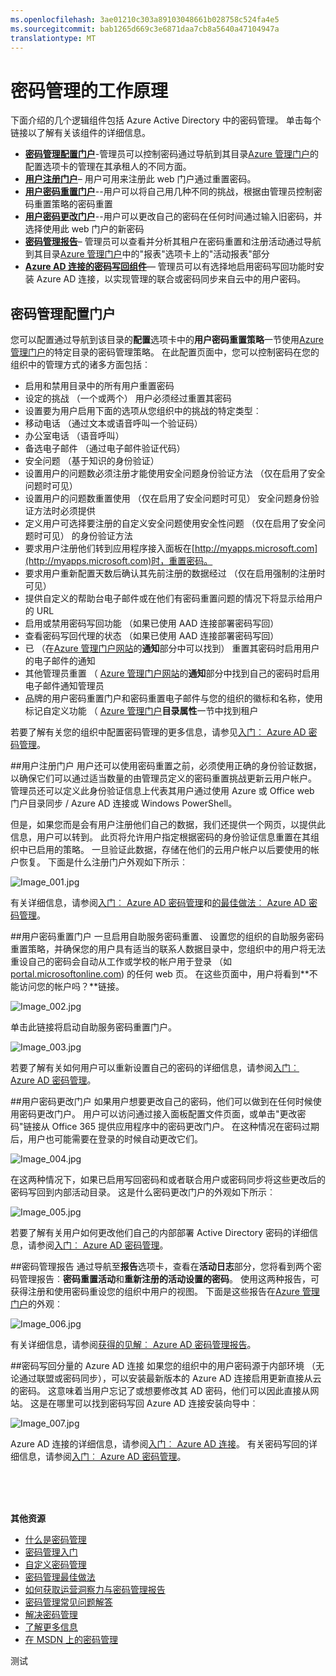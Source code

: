 ```yaml
---
ms.openlocfilehash: 3ae01210c303a89103048661b028758c524fa4e5
ms.sourcegitcommit: bab1265d669c3e6871daa7cb8a5640a47104947a
translationtype: MT
---
```

<properties 
    pageTitle="它的工作原理︰ Azure AD 密码管理 |Microsoft Azure" 
    description="了解有关 Azure AD 密码管理，包括用户注册、 重新设置，并更改他们的密码，不同的组件和配置管理员，报告，和实现的内部部署 Active Directory 密码管理。" 
    services="active-directory" 
    documentationCenter="" 
    authors="asteen" 
    manager="kbrint" 
    editor="billmath"/>

<tags 
    ms.service="active-directory" 
    ms.workload="identity" 
    ms.tgt_pltfrm="na" 
    ms.devlang="na" 
    ms.topic="article" 
    ms.date="06/08/2015" 
    ms.author="asteen"/>

# 密码管理的工作原理
下面介绍的几个逻辑组件包括 Azure Active Directory 中的密码管理。  单击每个链接以了解有关该组件的详细信息。

- [**密码管理配置门户**](#password-management-configuration-portal)-管理员可以控制密码通过导航到其目录[Azure 管理门户](https://manage.windowsazure.com)的配置选项卡的管理在其承租人的不同方面。
- [**用户注册门户**](#user-registration-portal)– 用户可用来注册此 web 门户通过重置密码。
- [**用户密码重置门户**](#user-password-reset-portal)--用户可以将自己用几种不同的挑战，根据由管理员控制密码重置策略的密码重置
- [**用户密码更改门户**](#user-password-change-portal)--用户可以更改自己的密码在任何时间通过输入旧密码，并选择使用此 web 门户的新密码
- [**密码管理报告**](#password-management-reports)– 管理员可以查看并分析其租户在密码重置和注册活动通过导航到其目录[Azure 管理门户](https://manage.windowsazure.com)中的"报表"选项卡上的"活动报表"部分
- [**Azure AD 连接的密码写回组件**](#password-writeback-component-of-azure-ad-connect)— 管理员可以有选择地启用密码写回功能时安装 Azure AD 连接，以实现管理的联合或密码同步来自云中的用户密码。

## 密码管理配置门户
您可以配置通过导航到该目录的**配置**选项卡中的**用户密码重置策略**一节使用[Azure 管理门户](https://manage.windowsazure.com)的特定目录的密码管理策略。  在此配置页面中，您可以控制密码在您的组织中的管理方式的诸多方面包括︰

- 启用和禁用目录中的所有用户重置密码
- 设定的挑战 （一个或两个） 用户必须经过重置其密码
- 设置要为用户启用下面的选项从您组织中的挑战的特定类型︰
 - 移动电话 （通过文本或语音呼叫一个验证码）
 - 办公室电话 （语音呼叫）
 - 备选电子邮件 （通过电子邮件验证代码）
 - 安全问题 （基于知识的身份验证）
- 设置用户的问题数必须注册才能使用安全问题身份验证方法 （仅在启用了安全问题时可见）
- 设置用户的问题数重置使用 （仅在启用了安全问题时可见） 安全问题身份验证方法时必须提供
- 定义用户可选择要注册的自定义安全问题使用安全性问题 （仅在启用了安全问题时可见） 的身份验证方法
- 要求用户注册他们转到应用程序接入面板在[http://myapps.microsoft.com](http://myapps.microsoft.com)时，重置密码。
- 要求用户重新配置天数后确认其先前注册的数据经过 （仅在启用强制的注册时可见）
- 提供自定义的帮助台电子邮件或在他们有密码重置问题的情况下将显示给用户的 URL
- 启用或禁用密码写回功能 （如果已使用 AAD 连接部署密码写回）
- 查看密码写回代理的状态 （如果已使用 AAD 连接部署密码写回）
- 已 （在[Azure 管理门户网站](https://manage.windowsazure.com)的**通知**部分中可以找到） 重置其密码时启用用户的电子邮件的通知
- 其他管理员重置 （ [Azure 管理门户网站](https://manage.windowsazure.com)的**通知**部分中找到自己的密码时启用电子邮件通知管理员
- 品牌的用户密码重置门户和密码重置电子邮件与您的组织的徽标和名称，使用标记自定义功能 （ [Azure 管理门户](https://manage.windowsazure.com)**目录属性**一节中找到租户

若要了解有关您的组织中配置密码管理的更多信息，请参见[入门︰ Azure AD 密码管理](active-directory-passwords-getting-started.md)。

##用户注册门户
用户还可以使用密码重置之前，必须使用正确的身份验证数据，以确保它们可以通过适当数量的由管理员定义的密码重置挑战更新云用户帐户。  管理员还可以定义此身份验证信息上代表其用户通过使用 Azure 或 Office web 门户目录同步 / Azure AD 连接或 Windows PowerShell。

但是，如果您而是会有用户注册他们自己的数据，我们还提供一个网页，以提供此信息，用户可以转到。  此页将允许用户指定根据密码的身份验证信息重置在其组织中已启用的策略。  一旦验证此数据，存储在他们的云用户帐户以后要使用的帐户恢复。 下面是什么注册门户外观如下所示︰

  ![][001]

有关详细信息，请参阅[入门︰ Azure AD 密码管理](active-directory-passwords-getting-started.md)和[的最佳做法︰ Azure AD 密码管理](active-directory-passwords-best-practices.md)。 

##用户密码重置门户
一旦启用自助服务密码重置、 设置您的组织的自助服务密码重置策略，并确保您的用户具有适当的联系人数据目录中，您组织中的用户将无法重设自己的密码会自动从工作或学校的帐户用于登录 （如[portal.microsoftonline.com](https://portal.microsoftonline.com)) 的任何 web 页。 在这些页面中，用户将看到**不能访问您的帐户吗？**链接。 

  ![][002]

单击此链接将启动自助服务密码重置门户。

  ![][003]

若要了解有关如何用户可以重新设置自己的密码的详细信息，请参阅[入门︰ Azure AD 密码管理](active-directory-passwords-getting-started.md)。

##用户密码更改门户
如果用户想要更改自己的密码，他们可以做到在任何时候使用密码更改门户。  用户可以访问通过接入面板配置文件页面，或单击"更改密码"链接从 Office 365 提供应用程序中的密码更改门户。  在这种情况在密码过期后，用户也可能需要在登录的时候自动更改它们。 

  ![][004]

在这两种情况下，如果已启用写回密码和或者联合用户或密码同步将这些更改后的密码写回到内部活动目录。 这是什么密码更改门户的外观如下所示︰ 

  ![][005]

若要了解有关用户如何更改他们自己的内部部署 Active Directory 密码的详细信息，请参阅[入门︰ Azure AD 密码管理](active-directory-passwords-getting-started.md)。

##密码管理报告
通过导航至**报告**选项卡，查看在**活动日志**部分，您将看到两个密码管理报告︰**密码重置活动**和**重新注册的活动设置的密码**。  使用这两种报告，可获得注册和使用密码重设您的组织中用户的视图。 下面是这些报告在[Azure 管理门户](https://manage.windowsazure.com)的外观︰

  ![][006]

有关详细信息，请参阅[获得的见解︰ Azure AD 密码管理报告](active-directory-passwords-get-insights.md)。

##密码写回分量的 Azure AD 连接
如果您的组织中的用户密码源于内部环境 （无论通过联盟或密码同步），可以安装最新版本的 Azure AD 连接启用更新直接从云的密码。  这意味着当用户忘记了或想要修改其 AD 密码，他们可以因此直接从网站。  这是在哪里可以找到密码写回 Azure AD 连接安装向导中︰

  ![][007]

Azure AD 连接的详细信息，请参阅[入门︰ Azure AD 连接](active-directory-aadconnect.md)。 有关密码写回的详细信息，请参阅[入门︰ Azure AD 密码管理](active-directory-passwords-getting-started.md)。


<br/>
<br/>
<br/>

**其他资源**


* [什么是密码管理](active-directory-passwords.md)
* [密码管理入门](active-directory-passwords-getting-started.md)
* [自定义密码管理](active-directory-passwords-customize.md)
* [密码管理最佳做法](active-directory-passwords-best-practices.md)
* [如何获取运营洞察力与密码管理报告](active-directory-passwords-get-insights.md)
* [密码管理常见问题解答](active-directory-passwords-faq.md)
* [解决密码管理](active-directory-passwords-troubleshoot.md)
* [了解更多信息](active-directory-passwords-learn-more.md)
* [在 MSDN 上的密码管理](https://msdn.microsoft.com/library/azure/dn510386.aspx)



[001]: ./media/active-directory-passwords-how-it-works/001.jpg "Image_001.jpg"
[002]: ./media/active-directory-passwords-how-it-works/002.jpg "Image_002.jpg"
[003]: ./media/active-directory-passwords-how-it-works/003.jpg "Image_003.jpg"
[004]: ./media/active-directory-passwords-how-it-works/004.jpg "Image_004.jpg"
[005]: ./media/active-directory-passwords-how-it-works/005.jpg "Image_005.jpg"
[006]: ./media/active-directory-passwords-how-it-works/006.jpg "Image_006.jpg"
[007]: ./media/active-directory-passwords-how-it-works/007.jpg "Image_007.jpg"
 
测试
